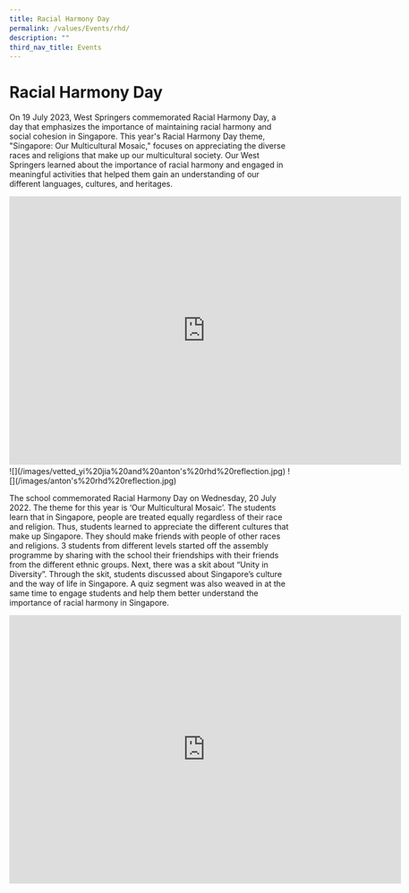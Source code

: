 ```yaml
---
title: Racial Harmony Day
permalink: /values/Events/rhd/
description: ""
third_nav_title: Events
---
```

# Racial Harmony Day 
On 19 July 2023, West Springers commemorated Racial Harmony Day, a day that emphasizes the importance of maintaining racial harmony and social cohesion in Singapore. This year's Racial Harmony Day theme, "Singapore: Our Multicultural Mosaic," focuses on appreciating the diverse races and religions that make up our multicultural society. Our West Springers learned about the importance of racial harmony and engaged in meaningful activities that helped them gain an understanding of our different languages, cultures, and heritages.
<iframe src="https://docs.google.com/presentation/d/e/2PACX-1vSf2WEDZ2Ls5kvo3tv3h4SeJ-MOtE4PQ6ebADXTwScYqPfUVFA7D3FkbAKnBC74KRvEeNlAzChSxmWl/embed?start=true&amp;loop=true&amp;delayms=3000" frameborder="0" width="700" height="480" allowfullscreen="true"></iframe>
![](/images/vetted_yi%20jia%20and%20anton's%20rhd%20reflection.jpg)
![](/images/anton's%20rhd%20reflection.jpg)

The school commemorated Racial Harmony Day on Wednesday, 20 July 2022. The theme for this year is ‘Our Multicultural Mosaic’. The students learn that in Singapore, people are treated equally regardless of their race and religion. Thus, students learned to appreciate the different cultures that make up Singapore. They should make friends with people of other races and religions.
3 students from different levels started off the assembly programme by sharing with the school their friendships with their friends from the different ethnic groups. Next, there was a skit about “Unity in Diversity”. Through the skit, students discussed about Singapore’s culture and the way of life in Singapore. A quiz segment was also weaved in at the same time to engage students and help them better understand the importance of racial harmony in Singapore.
<iframe src="https://docs.google.com/presentation/d/e/2PACX-1vQZ0Ju1mz-iGCaVF4V6xt2HbkANnZk-lYpkhcDRA0SaachCZGJeNwsdrA50sZXJ0bJ6ffrsFK99JP1F/embed?start=true&amp;loop=true&amp;delayms=3000" frameborder="0" width="700" height="480" allowfullscreen="true"></iframe>